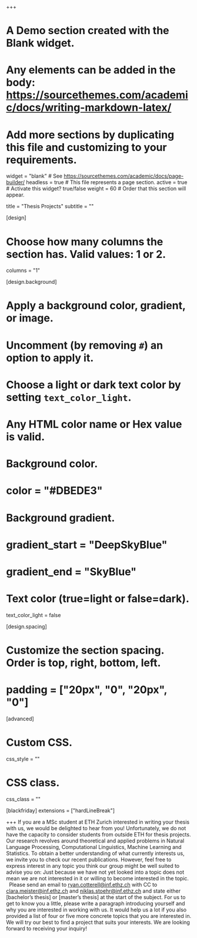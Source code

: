 +++
# A Demo section created with the Blank widget.
# Any elements can be added in the body: https://sourcethemes.com/academic/docs/writing-markdown-latex/
# Add more sections by duplicating this file and customizing to your requirements.

widget = "blank"  # See https://sourcethemes.com/academic/docs/page-builder/
headless = true  # This file represents a page section.
active = true  # Activate this widget? true/false
weight = 60  # Order that this section will appear.

title = "Thesis Projects"
subtitle = ""

[design]
  # Choose how many columns the section has. Valid values: 1 or 2.
  columns = "1"

[design.background]
  # Apply a background color, gradient, or image.
  #   Uncomment (by removing `#`) an option to apply it.
  #   Choose a light or dark text color by setting `text_color_light`.
  #   Any HTML color name or Hex value is valid.

  # Background color.
  # color = "#DBEDE3"
  
  # Background gradient.
  # gradient_start = "DeepSkyBlue"
  # gradient_end = "SkyBlue"
  

  # Text color (true=light or false=dark).
  text_color_light = false

[design.spacing]
  # Customize the section spacing. Order is top, right, bottom, left.
  # padding = ["20px", "0", "20px", "0"]

[advanced]
 # Custom CSS. 
 css_style = ""
 
 # CSS class.
 css_class = ""

[blackfriday]
  extensions = ["hardLineBreak"]

+++
If you are a MSc student at ETH Zurich interested in writing your thesis with us, we would be delighted to hear from you! Unfortunately, we do not have the capacity to consider students from outside ETH for thesis projects. Our research revolves around theoretical and applied problems in Natural Language Processing, Computational Linguistics, Machine Learning and Statistics. To obtain a better understanding of what currently interests us, we invite you to check our recent publications. However, feel free to express interest in any topic you think our group might be well suited to advise you on: Just because we have not yet looked into a topic does not mean we are not interested in it or willing to become interested in the topic. 
&nbsp;
Please send an email to [ryan.cotterell@inf.ethz.ch](mailto:ryan.cotterell@inf.ethz.ch)  with CC to [clara.meister@inf.ethz.ch](mailto:clara.meister@inf.ethz.ch) and [niklas.stoehr@inf.ethz.ch](mailto:niklas.stoehr@inf.ethz.ch) and state either [bachelor’s thesis] or [master’s thesis] at the start of the subject. For us to get to know you a little, please write a paragraph introducing yourself and why you are interested in working with us. It would help us a lot if you also provided a list of four or five more concrete topics that you are interested in. We will try our best to find a project that suits your interests. We are looking forward to receiving your inquiry!


<!---
### Project Announcements
[Numbers in NLP](https://drive.google.com/file/d/1yYYs4VcP-RS8-7DBhtELWOqlEvY6OsNb/view?usp=sharing) Niklas
[NLP MSc theses with NZZ](https://docs.google.com/document/d/1TsiB-VSOPzW1Po1vVacfUDJp3VQEwm0NF_MVh8J_uco/edit?usp=sharing) Cristina, one Rycolab member --->

